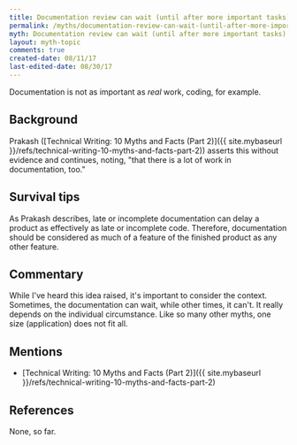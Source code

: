 ```yaml
---
title: Documentation review can wait (until after more important tasks)
permalink: /myths/documentation-review-can-wait-(until-after-more-important-tasks)
myth: Documentation review can wait (until after more important tasks)
layout: myth-topic
comments: true
created-date: 08/11/17
last-edited-date: 08/30/17
---
```


Documentation is not as important as _real_ work, coding, for example.

## Background

Prakash ([Technical Writing: 10 Myths and Facts (Part 2)]({{ site.mybaseurl }}/refs/technical-writing-10-myths-and-facts-part-2)) asserts this without evidence and continues, noting, "that there is a lot of work in documentation, too." 

## Survival tips

As Prakash describes, late or incomplete documentation can delay a product as effectively as late or incomplete code. Therefore, documentation should be considered as much of a feature of the finished product as any other feature.

## Commentary

While I've heard this idea raised, it's important to consider the context. Sometimes, the documentation can wait, while other times, it can't. It really depends on the individual circumstance. Like so many other myths, one size (application) does not fit all.

## Mentions

* [Technical Writing: 10 Myths and Facts (Part 2)]({{ site.mybaseurl }}/refs/technical-writing-10-myths-and-facts-part-2)

## References

None, so far.
